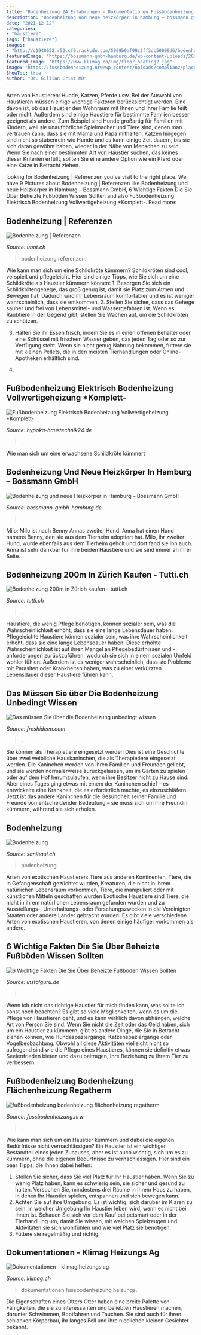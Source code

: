 ```yaml
---
title: "Bodenheizung 24 Erfahrungen - Dokumentationen Fussbodenheizung Heizungs"
description: "Bodenheizung und neue heizkörper in hamburg – bossmann gmbh"
date: "2021-12-12"
categories:
- "haustiere"
tags: ["haustiere"]
images:
- "http://c1940652.r52.cf0.rackcdn.com/5069b0af99c2ff3dc50009d6/bodenheizung+(7).jpg"
featuredImage: "https://bossmann-gmbh-hamburg.de/wp-content/uploads/2018/07/bodenheizung-verlegen-hamburg.jpg"
featured_image: "https://www.klimag.ch/img/floor_heating2.jpg"
image: "https://fussbodenheizung.nrw/wp-content/uploads/complianz/placeholders/youtubeOKrJz4vZFqo-maxresdefault.jpg"
ShowToc: true
author: "Dr. Gillian Crist MD"
---
```



Arten von Haustieren: Hunde, Katzen, Pferde usw.
Bei der Auswahl von Haustieren müssen einige wichtige Faktoren berücksichtigt werden. Eine davon ist, ob das Haustier den Wohnraum mit Ihnen und Ihrer Familie teilt oder nicht. Außerdem sind einige Haustiere für bestimmte Familien besser geeignet als andere. Zum Beispiel sind Hunde großartig für Familien mit Kindern, weil sie unaufhörliche Spielmacher und Tiere sind, denen man vertrauen kann, dass sie mit Mama und Papa mithalten. Katzen hingegen sind nicht so stubenrein wie Hunde und es kann einige Zeit dauern, bis sie sich daran gewöhnt haben, wieder in der Nähe von Menschen zu sein. Wenn Sie nach einer bestimmten Art von Haustier suchen, das keines dieser Kriterien erfüllt, sollten Sie eine andere Option wie ein Pferd oder eine Katze in Betracht ziehen.

	

		
looking for Bodenheizung | Referenzen you've visit to the right place. We have 9 Pictures about Bodenheizung | Referenzen like Bodenheizung und neue Heizkörper in Hamburg – Bossmann GmbH, 6 Wichtige Fakten Die Sie Über Beheizte Fußböden Wissen Sollten and also Fußbodenheizung Elektrisch Bodenheizung Vollwertigeheizung *Komplett-. Read more:
		
    
## Bodenheizung | Referenzen

<img loading=lazy src="http://c1940652.r52.cf0.rackcdn.com/5069b0af99c2ff3dc50009d6/bodenheizung+(7).jpg" onerror="this.onerror=null;this.src='https://tse4.mm.bing.net/th?id=OIP.RD7vhqjdGxSVgCaDNP66QAHaJ6&amp;pid=15.1';" alt="Bodenheizung | Referenzen">

_Source: ubot.ch_

>bodenheizung referenzen. 

	

Wie kann man sich um eine Schildkröte kümmern?
Schildkröten sind cool, verspielt und pflegeleicht. Hier sind einige Tipps, wie Sie sich um eine Schildkröte als Haustier kümmern können: 1. Besorgen Sie sich ein Schildkrötengehege, das groß genug ist, damit sie Platz zum Atmen und Bewegen hat. Dadurch wird ihr Lebensraum komfortabler und es ist weniger wahrscheinlich, dass sie entkommen.
2. Stellen Sie sicher, dass das Gehege sauber und frei von Lebensmittel- und Wassergefahren ist. Wenn es Raubtiere in der Gegend gibt, stellen Sie Wachen auf, um die Schildkröten zu schützen.

3. Halten Sie ihr Essen frisch, indem Sie es in einen offenen Behälter oder eine Schüssel mit frischem Wasser geben, das jeden Tag oder so zur Verfügung steht. Wenn sie nicht genug Nahrung bekommen, füttere sie mit kleinen Pellets, die in den meisten Tierhandlungen oder Online-Apotheken erhältlich sind.

4.

    
## Fußbodenheizung Elektrisch Bodenheizung Vollwertigeheizung *Komplett-

<img loading=lazy src="https://hypoka-haustechnik24.de/media/image/product/877/lg/fussbodenheizung-elektrisch-bodenheizung-vollwertigeheizung-komplett-set-1-18qm~4.jpg" onerror="this.onerror=null;this.src='https://tse1.mm.bing.net/th?id=OIP.fJ85OJnHRtnFxNf-oEVrqQHaEm&amp;pid=15.1';" alt="Fußbodenheizung Elektrisch Bodenheizung Vollwertigeheizung *Komplett-">

_Source: hypoka-haustechnik24.de_

>. 

	

Wie man sich um eine erwachsene Schildkröte kümmert

    
## Bodenheizung Und Neue Heizkörper In Hamburg – Bossmann GmbH

<img loading=lazy src="https://bossmann-gmbh-hamburg.de/wp-content/uploads/2018/07/bodenheizung-verlegen-hamburg.jpg" onerror="this.onerror=null;this.src='https://tse4.mm.bing.net/th?id=OIP.DZiC-wQi7Hzjh48QXjU2uQHaE2&amp;pid=15.1';" alt="Bodenheizung und neue Heizkörper in Hamburg – Bossmann GmbH">

_Source: bossmann-gmbh-hamburg.de_

>. 

	

Milo: Milo ist nach Benny Annas zweiter Hund.
Anna hat einen Hund namens Benny, den sie aus dem Tierheim adoptiert hat. Milo, ihr zweiter Hund, wurde ebenfalls aus dem Tierheim geholt und dort fand sie ihn auch. Anna ist sehr dankbar für ihre beiden Haustiere und sie sind immer an ihrer Seite.

    
## Bodenheizung 200m In Zürich Kaufen - Tutti.ch

<img loading=lazy src="https://c.tutti.ch/big/8194702426.jpg" onerror="this.onerror=null;this.src='https://tse1.mm.bing.net/th?id=OIP.7lo0m9yXZWcUNVKhvLcIWwHaHa&amp;pid=15.1';" alt="Bodenheizung 200m in Zürich kaufen - tutti.ch">

_Source: tutti.ch_

>. 

	

Haustiere, die wenig Pflege benötigen, können sozialer sein, was die Wahrscheinlichkeit erhöht, dass sie eine lange Lebensdauer haben.
Pflegeleichte Haustiere können sozialer sein, was ihre Wahrscheinlichkeit erhöht, dass sie eine lange Lebensdauer haben. Diese erhöhte Wahrscheinlichkeit ist auf ihren Mangel an Pflegebedürfnissen und -anforderungen zurückzuführen, wodurch sie sich in einem sozialen Umfeld wohler fühlen. Außerdem ist es weniger wahrscheinlich, dass sie Probleme mit Parasiten oder Krankheiten haben, was zu einer verkürzten Lebensdauer dieser Haustiere führen kann.

    
## Das Müssen Sie über Die Bodenheizung Unbedingt Wissen

<img loading=lazy src="https://freshideen.com/wp-content/uploads/2020/02/Bodenheizung-elegante-Darstellung-600x390.jpg" onerror="this.onerror=null;this.src='https://tse4.mm.bing.net/th?id=OIP.lMK55HixLl9OTYqoJs4TJwHaE0&amp;pid=15.1';" alt="Das müssen Sie über die Bodenheizung unbedingt wissen">

_Source: freshideen.com_

>. 

	

Sie können als Therapietiere eingesetzt werden
Dies ist eine Geschichte über zwei weibliche Hauskaninchen, die als Therapietiere eingesetzt werden. Die Kaninchen werden von ihren Familien und Freunden geliebt, und sie werden normalerweise zurückgelassen, um im Garten zu spielen oder auf dem Hof herumzulaufen, wenn ihre Besitzer nicht zu Hause sind. Aber eines Tages ging etwas mit einem der Kaninchen schief – es entwickelte eine Krankheit, die es erforderlich machte, es einzuschläfern. Jetzt ist das andere Kaninchen für die Gesundheit seiner Familie und Freunde von entscheidender Bedeutung – sie muss sich um ihre Freundin kümmern, während sie sich erholen.

    
## Bodenheizung

<img loading=lazy src="https://www.sanihaui.ch/userfiles/images/P1030680.JPG" onerror="this.onerror=null;this.src='https://tse3.mm.bing.net/th?id=OIP.gbr5Z4v3k3N_T_rVsUEheQAAAA&amp;pid=15.1';" alt="Bodenheizung">

_Source: sanihaui.ch_

>bodenheizung. 

	

Arten von exotischen Haustieren: Tiere aus anderen Kontinenten, Tiere, die in Gefangenschaft gezüchtet wurden, Kreaturen, die nicht in ihrem natürlichen Lebensraum vorkommen, Tiere, die manipuliert oder mit künstlichen Mitteln geschaffen wurden
Exotische Haustiere sind Tiere, die nicht in ihrem natürlichen Lebensraum gefunden wurden und zu Ausstellungs-, Unterhaltungs- oder Forschungszwecken in die Vereinigten Staaten oder andere Länder gebracht wurden. Es gibt viele verschiedene Arten von exotischen Haustieren, von denen einige häufiger vorkommen als andere.

    
## 6 Wichtige Fakten Die Sie Über Beheizte Fußböden Wissen Sollten

<img loading=lazy src="https://instalguru.de/uploads/a7c8d4bf9636492d89a96f367d907195.jpg" onerror="this.onerror=null;this.src='https://tse2.mm.bing.net/th?id=OIP.V1kA68wegs6vS4q0-yXtIAHaE7&amp;pid=15.1';" alt="6 Wichtige Fakten Die Sie Über Beheizte Fußböden Wissen Sollten">

_Source: instalguru.de_

>. 

	

Wenn ich nicht das richtige Haustier für mich finden kann, was sollte ich sonst noch beachten?
Es gibt so viele Möglichkeiten, wenn es um die Pflege von Haustieren geht, und es kann wirklich davon abhängen, welche Art von Person Sie sind. Wenn Sie nicht die Zeit oder das Geld haben, sich um ein Haustier zu kümmern, gibt es andere Dinge, die Sie in Betracht ziehen können, wie Hundespaziergänge, Katzenspaziergänge oder Vogelbeobachtung. Obwohl all diese Aktivitäten vielleicht nicht so aufregend sind wie die Pflege eines Haustieres, können sie definitiv etwas Seelenfrieden bieten und dazu beitragen, Ihre Beziehung zu Ihrem Tier zu verbessern.

    
## Fußbodenheizung Bodenheizung Flächenheizung Regatherm

<img loading=lazy src="https://fussbodenheizung.nrw/wp-content/uploads/complianz/placeholders/youtubeOKrJz4vZFqo-maxresdefault.jpg" onerror="this.onerror=null;this.src='https://tse1.mm.bing.net/th?id=OIP.9WXLr4MdnDUTqC_00BN30gHaEK&amp;pid=15.1';" alt="fußbodenheizung bodenheizung flächenheizung regatherm">

_Source: fussbodenheizung.nrw_

>. 

	

Wie kann man sich um ein Haustier kümmern und dabei die eigenen Bedürfnisse nicht vernachlässigen?
Ein Haustier ist ein wichtiger Bestandteil eines jeden Zuhauses, aber es ist auch wichtig, sich um es zu kümmern, ohne die eigenen Bedürfnisse zu vernachlässigen. Hier sind ein paar Tipps, die Ihnen dabei helfen:
1. Stellen Sie sicher, dass Sie viel Platz für Ihr Haustier haben. Wenn Sie zu wenig Platz haben, kann es schwierig sein, sie sicher und gesund zu halten. Versuchen Sie, mindestens drei Räume in Ihrem Haus zu haben, in denen Ihr Haustier spielen, entspannen und sich bewegen kann.
2. Achten Sie auf ihre Umgebung. Es ist wichtig, sich darüber im Klaren zu sein, in welcher Umgebung Ihr Haustier leben wird, wenn es nicht bei Ihnen ist. Schauen Sie sich vor dem Kauf bei petsmart oder in der Tierhandlung um, damit Sie wissen, mit welchen Spielzeugen und Aktivitäten sie sich wohlfühlen und wie viel Platz sie benötigen.
3. Füttere sie regelmäßig und richtig.

    
## Dokumentationen - Klimag Heizungs Ag

<img loading=lazy src="https://www.klimag.ch/img/floor_heating2.jpg" onerror="this.onerror=null;this.src='https://tse4.mm.bing.net/th?id=OIP.6q9XI3E4rXrYT5-g-44eCAAAAA&amp;pid=15.1';" alt="Dokumentationen - klimag heizungs ag">

_Source: klimag.ch_

>dokumentationen fussbodenheizung heizungs. 

	

Die Eigenschaften eines Otters
Otter haben eine breite Palette von Fähigkeiten, die sie zu interessanten und beliebten Haustieren machen, darunter Schwimmen, Bootfahren und Tauchen. Sie sind auch für ihren schlanken Körperbau, ihr langes Fell und ihre niedlichen kleinen Gesichter bekannt.

